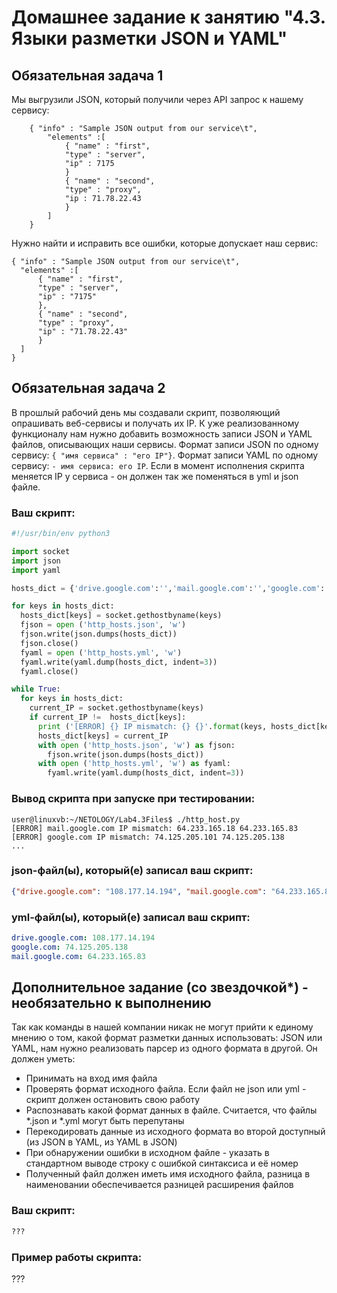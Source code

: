 # Домашнее задание к занятию "4.3. Языки разметки JSON и YAML"


## Обязательная задача 1
Мы выгрузили JSON, который получили через API запрос к нашему сервису:
```
    { "info" : "Sample JSON output from our service\t",
        "elements" :[
            { "name" : "first",
            "type" : "server",
            "ip" : 7175 
            }
            { "name" : "second",
            "type" : "proxy",
            "ip : 71.78.22.43
            }
        ]
    }
```
  Нужно найти и исправить все ошибки, которые допускает наш сервис:

```
{ "info" : "Sample JSON output from our service\t",
  "elements" :[
      { "name" : "first",
      "type" : "server",
      "ip" : "7175" 
      },
      { "name" : "second",
      "type" : "proxy",
      "ip" : "71.78.22.43"
      }
  ]
}
```

## Обязательная задача 2
В прошлый рабочий день мы создавали скрипт, позволяющий опрашивать веб-сервисы и получать их IP. К уже реализованному функционалу нам нужно добавить возможность записи JSON и YAML файлов, описывающих наши сервисы. Формат записи JSON по одному сервису: `{ "имя сервиса" : "его IP"}`. Формат записи YAML по одному сервису: `- имя сервиса: его IP`. Если в момент исполнения скрипта меняется IP у сервиса - он должен так же поменяться в yml и json файле.

### Ваш скрипт:
```python
#!/usr/bin/env python3

import socket
import json
import yaml

hosts_dict = {'drive.google.com':'','mail.google.com':'','google.com':''}

for keys in hosts_dict:
  hosts_dict[keys] = socket.gethostbyname(keys)
  fjson = open ('http_hosts.json', 'w')
  fjson.write(json.dumps(hosts_dict))
  fjson.close()
  fyaml = open ('http_hosts.yml', 'w')
  fyaml.write(yaml.dump(hosts_dict, indent=3))
  fyaml.close()

while True:
  for keys in hosts_dict:
    current_IP = socket.gethostbyname(keys)
    if current_IP !=  hosts_dict[keys]:
      print ('[ERROR] {} IP mismatch: {} {}'.format(keys, hosts_dict[keys], current_IP))
      hosts_dict[keys] = current_IP
      with open ('http_hosts.json', 'w') as fjson:
        fjson.write(json.dumps(hosts_dict))
      with open ('http_hosts.yml', 'w') as fyaml:
        fyaml.write(yaml.dump(hosts_dict, indent=3))
```

### Вывод скрипта при запуске при тестировании:
```
user@linuxvb:~/NETOLOGY/Lab4.3Files$ ./http_host.py 
[ERROR] mail.google.com IP mismatch: 64.233.165.18 64.233.165.83
[ERROR] google.com IP mismatch: 74.125.205.101 74.125.205.138
...
```

### json-файл(ы), который(е) записал ваш скрипт:
```json
{"drive.google.com": "108.177.14.194", "mail.google.com": "64.233.165.83", "google.com": "74.125.205.138"}
```

### yml-файл(ы), который(е) записал ваш скрипт:
```yaml
drive.google.com: 108.177.14.194
google.com: 74.125.205.138
mail.google.com: 64.233.165.83
```

## Дополнительное задание (со звездочкой*) - необязательно к выполнению

Так как команды в нашей компании никак не могут прийти к единому мнению о том, какой формат разметки данных использовать: JSON или YAML, нам нужно реализовать парсер из одного формата в другой. Он должен уметь:
   * Принимать на вход имя файла
   * Проверять формат исходного файла. Если файл не json или yml - скрипт должен остановить свою работу
   * Распознавать какой формат данных в файле. Считается, что файлы *.json и *.yml могут быть перепутаны
   * Перекодировать данные из исходного формата во второй доступный (из JSON в YAML, из YAML в JSON)
   * При обнаружении ошибки в исходном файле - указать в стандартном выводе строку с ошибкой синтаксиса и её номер
   * Полученный файл должен иметь имя исходного файла, разница в наименовании обеспечивается разницей расширения файлов

### Ваш скрипт:
```python
???
```

### Пример работы скрипта:
???